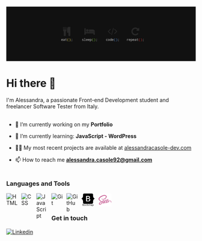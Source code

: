 ![](https://github.com/alessandra-casole/alessandra-casole/blob/main/banner.png)
# Hi there 👋
I'm Alessandra, a passionate Front-end Development student and freelancer Software Tester from Italy.</h3>
<br/>
<br/>
- 🔭 I’m currently working on my **Portfolio**

- 🌱 I’m currently learning: **JavaScript - WordPress**

- 👨‍💻 My most recent projects are available at [alessandracasole-dev.com](https://alessandracasole-dev.com/)

- 📫 How to reach me **alessandra.casole92@gmail.com**

#

### Languages and Tools

<img align="left" alt="HTML" width="30" style="padding-right:10px;" src="https://cdn.jsdelivr.net/gh/devicons/devicon/icons/html5/html5-plain.svg" />
<img align="left" alt="CSS" width="30" style="padding-right:10px;" src="https://cdn.jsdelivr.net/gh/devicons/devicon/icons/css3/css3-plain.svg" />
<img align="left" alt="JavaScript" width="30" style="padding-right:10px;" src="https://cdn.jsdelivr.net/gh/devicons/devicon/icons/javascript/javascript-plain.svg" />
<img align="left" alt="Git" width="30" style="padding-right:10px;" src="https://cdn.jsdelivr.net/gh/devicons/devicon/icons/git/git-original.svg" />
<img align="left" alt="GitHub" width="30" style="padding-right:10px;" src="https://cdn.jsdelivr.net/gh/devicons/devicon/icons/github/github-original.svg" />
<img align="left" alt="Bootstrap" width="35" style="padding-right:10px;" src="https://raw.githubusercontent.com/devicons/devicon/master/icons/bootstrap/bootstrap-plain-wordmark.svg"> 
<img align="left" alt="Sass" width="35" style="padding-right:10px;" src="https://raw.githubusercontent.com/devicons/devicon/master/icons/sass/sass-original.svg">
<br>

#

### Get in touch

<a href="https://linkedin.com/in/https://www.linkedin.com/in/alessandracasole/" target="blank" rel="noopener"><img align="center" src="https://cdn.jsdelivr.net/npm/simple-icons@3.0.1/icons/linkedin.svg" alt="Linkedin" width="30" /></a>





